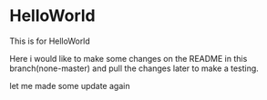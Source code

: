 # HelloWorld
This is for HelloWorld

Here i would like to make some changes on the README in this branch(none-master) and pull the changes later to make a testing.  

let me made some update again

